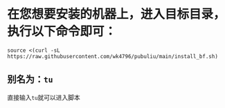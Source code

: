 # 在您想要安装的机器上，进入目标目录，执行以下命令即可：
```
source <(curl -sL https://raw.githubusercontent.com/wk4796/pubuliu/main/install_bf.sh)
```

## 别名为：`tu`
直接输入`tu`就可以进入脚本
